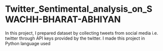# Twitter_Sentimental_analysis_on_SWACHH-BHARAT-ABHIYAN
In this project, I prepared dataset by collecting tweets from social media i.e. twitter through API keys provided by the twitter. I made this project in Python language used 
